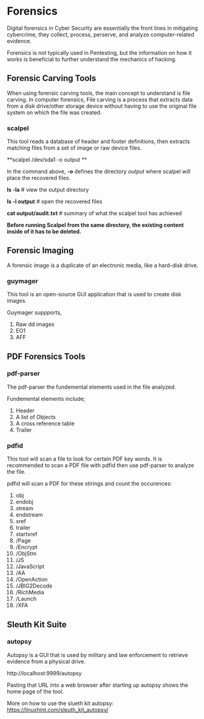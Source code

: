 # Forensics

Digital forensics in Cyber Security are essentially the front lines in mitigating cybercrime, they collect, process, perserve, and analyze computer-related evidence. 

Forensics is not typically used in Pentesting, but the information on how it works is beneficial to further understand the mechanics of hacking. 

## Forensic Carving Tools

When using forensic carving tools, the main concept to understand is file carving. In computer forensics, File carving is a process that extracts data from a disk drive/other storage device without having to use the original file system on which the file was created. 

### scalpel 

This tool reads a database of header and footer definitions, then extracts matching files from a set of image or raw device files. 

**scalpel /dev/sda1 -o output **

In the command above, **-o** defines the directory *output* where scalpel will place the recovered files. 

**ls -la** # view the output directory

**ls -l output** # open the recovered files

**cat output/audit.txt** # summary of what the scalpel tool has achieved 

**Before running Scalpel from the same directory, the existing content inside of it has to be deleted.**

## Forensic Imaging 

A forensic image is a duplicate of an electronic media, like a hard-disk drive. 

### guymager

This tool is an open-source GUI application that is used to create disk images. 

Guymager suppports,

1. Raw dd images
2. EO1
3. AFF 

## PDF Forensics Tools 

### pdf-parser

The pdf-parser the fundemental elements used in the file analyzed. 

Fundemental elements include;

1. Header 
2. A list of Objects
3. A cross reference table
4. Trailer

### pdfid

This tool will scan a file to look for certain PDF key words. It is recommended to scan a PDF file with pdfid then use pdf-parser to analyze the file.


pdfid will scan a PDF for these stirings and count the occurences: 

1. obj
2. endobj
3. stream
4. endstream
5. xref
6. trailer
7. startxref
8. /Page
9. /Encrypt
10. /ObjStm
11. /JS
12. /JavaScript
13. /AA
14. /OpenAction
15. /JBIG2Decode
16. /RichMedia
17. /Launch
18. /XFA

## Sleuth Kit Suite

### autopsy 

Autopsy is a GUI that is used by military and law enforcement to retrieve evidence from a physical drive. 

http://localhost:9999/autopsy

Pasting that URL into a web browser after starting up autopsy shows the home page of the tool. 

More on how to use the slueth kit autopsy: https://linuxhint.com/sleuth_kit_autopsy/
